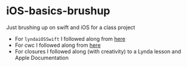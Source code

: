 # iOS-basics-brushup

Just brushing up on swift and iOS for a class project

* For `lyndaiOSSwift` I followed along from [here](https://www.lynda.com/iOS-tutorials/Programming-Non-Programmers-iOS-11-Swift/642473-2.html)
* For cwc I followed along from [here](https://codewithchris.com/how-to-make-an-iphone-app/)
* For closures I followed along (with creativity) to a Lynda lesson and Apple Documentation

